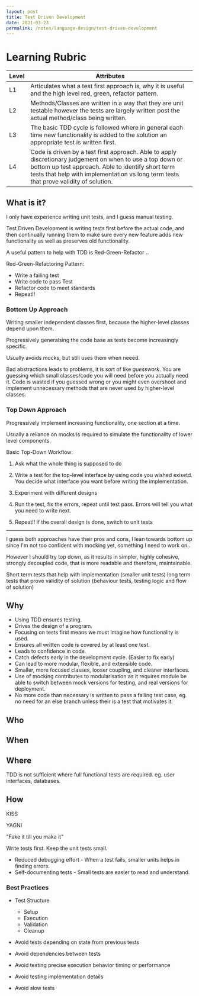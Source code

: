 ```yaml
---
layout: post
title: Test Driven Development
date: 2021-03-23
permalink: /notes/language-design/test-driven-development
---
```


# Learning Rubric

| Level | Attributes |
| ----- | ---------- |
| L1	| Articulates what a test first approach is, why it is useful and the high level red, green, refactor pattern. |
| L2	| Methods/Classes are written in a way that they are unit testable however the tests are largely written post the actual method/class being written. |
| L3	| 	The basic TDD cycle is followed where in general each time new functionality is added to the solution an appropriate test is written first.  |
| L4	| Code is driven by a test first approach. Able to apply discretionary judgement on when to use a top down or bottom up test approach. Able to identify short term tests that help with implementation vs long term tests that prove validity of solution. |

## What is it?

I only have experience writing unit tests, and I guess manual testing.

Test Driven Development is writing tests first before the actual code, and then continually running them to make sure every new feature adds new functionality as well as preserves old functionality.

A useful pattern to help with TDD is Red-Green-Refactor ..

Red-Green-Refactoring Pattern:
* Write a failing test
* Write code to pass Test
* Refactor code to meet standards
* Repeat!!

### Bottom Up Approach

Writing smaller independent classes first, because the higher-level classes depend upon them.

Progressively generalsing the code base as tests become increasingly specific.

Usually avoids mocks, but still uses them when neeed.

Bad abstractions leads to problems, it is sort of like *guesswork*. You are guessing which small classes/code you will need before you actually need it. Code is wasted if you guessed wrong or you might even overshoot and implement unnecessary methods that are never used by higher-level classes.

### Top Down Approach

Progressively implement increasing functionality, one section at a time.

Usually a reliance on mocks is required to simulate the functionality of lower level components. 

Basic Top-Down Workflow:

1. Ask what the whole thing is supposed to do

2. Write a test for the top-level interface by using code you wished exisetd. You decide what interface you want before writing the implementation.

3. Experiment with different designs

4. Run the test, fix the errors, repeat until test pass. Errors will tell you what you need to write next.

5. Repeat!! if the overall design is done, switch to unit tests

---------------------------------------------------------


I guess both approaches have their pros and cons, I lean towards bottom up since I'm not too confident with mocking yet, something I need to work on..


However I should try top down, as it results in simpler, highly cohesive, strongly decoupled code, that is more readable and therefore, maintainable.

Short term tests that help with implementation (smaller unit tests) 
long term tests that prove validity of solution (behaviour tests, testing logic and flow of solution)

## Why

* Using TDD ensures testing.
* Drives the design of a program.
* Focusing on tests first means we must imagine how functionality is used.
* Ensures all written code is covered by at least one test.
* Leads to confidence in code.
* Catch defects early in the development cycle. (Easier to fix early)
* Can lead to more modular, flexible, and extensible code.
* Smaller, more focused classes, looser coupling, and cleaner interfaces.
* Use of mocking contributes to modularisation as it requires module be able to switch between mock versions for testing, and real versions for deployment.
* No more code than necessary is written to pass a failing test case, eg. no need for an else branch unless their is a test that motivates it.

## Who

## When

## Where

TDD is not sufficient where full functional tests are required. eg. user interfaces, databases.

## How

KISS

YAGNI

"Fake it till you make it"

Write tests first.
Keep the unit tests small. 
* Reduced debugging effort - When a test fails, smaller units helps in finding errors.
* Self-documenting tests - Small tests are easier to read and understand.

### Best Practices

* Test Structure
	* Setup
	* Execution
	* Validation
	* Cleanup

* Avoid tests depending on state from previous tests
* Avoid dependencies between tests
* Avoid testing precise execution behavior timing or performance
* Avoid testing implementation details
* Avoid slow tests
